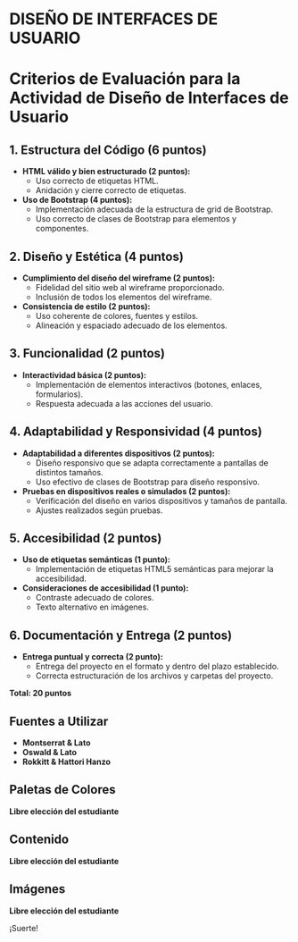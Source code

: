 # DISEÑO DE INTERFACES DE USUARIO
# Criterios de Evaluación para la Actividad de Diseño de Interfaces de Usuario
## 1. Estructura del Código (6 puntos)
- **HTML válido y bien estructurado (2 puntos):**
  - Uso correcto de etiquetas HTML.
  - Anidación y cierre correcto de etiquetas.
- **Uso de Bootstrap (4 puntos):**
  - Implementación adecuada de la estructura de grid de Bootstrap.
  - Uso correcto de clases de Bootstrap para elementos y componentes.

## 2. Diseño y Estética (4 puntos)
- **Cumplimiento del diseño del wireframe (2 puntos):**
  - Fidelidad del sitio web al wireframe proporcionado.
  - Inclusión de todos los elementos del wireframe.
- **Consistencia de estilo (2 puntos):**
  - Uso coherente de colores, fuentes y estilos.
  - Alineación y espaciado adecuado de los elementos.

## 3. Funcionalidad (2 puntos)
- **Interactividad básica (2 puntos):**
  - Implementación de elementos interactivos (botones, enlaces, formularios).
  - Respuesta adecuada a las acciones del usuario.

## 4. Adaptabilidad y Responsividad (4 puntos)
- **Adaptabilidad a diferentes dispositivos (2 puntos):**
  - Diseño responsivo que se adapta correctamente a pantallas de distintos tamaños.
  - Uso efectivo de clases de Bootstrap para diseño responsivo.
- **Pruebas en dispositivos reales o simulados (2 puntos):**
  - Verificación del diseño en varios dispositivos y tamaños de pantalla.
  - Ajustes realizados según pruebas.

## 5. Accesibilidad (2 puntos)
- **Uso de etiquetas semánticas (1 punto):**
  - Implementación de etiquetas HTML5 semánticas para mejorar la accesibilidad.
- **Consideraciones de accesibilidad (1 punto):**
  - Contraste adecuado de colores.
  - Texto alternativo en imágenes.

## 6. Documentación y Entrega (2 puntos)
- **Entrega puntual y correcta (2 punto):**
  - Entrega del proyecto en el formato y dentro del plazo establecido.
  - Correcta estructuración de los archivos y carpetas del proyecto.

**Total: 20 puntos**

## Fuentes a Utilizar
- **Montserrat & Lato**
- **Oswald & Lato**
- **Rokkitt & Hattori Hanzo**

## Paletas de Colores
**Libre elección del estudiante**

## Contenido
**Libre elección del estudiante**

## Imágenes
**Libre elección del estudiante**

¡Suerte!